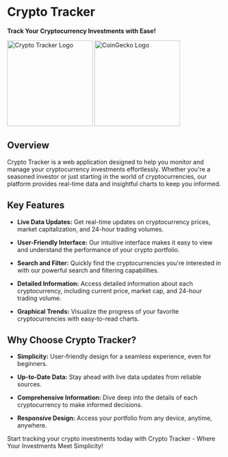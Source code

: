 # Crypto Tracker

**Track Your Cryptocurrency Investments with Ease!**

<img src="https://upload.wikimedia.org/wikipedia/commons/thumb/c/cf/Angular_full_color_logo.svg/640px-Angular_full_color_logo.svg.png" alt="Crypto Tracker Logo" width="200" height="200">

<img src="https://support.coingecko.com/hc/article_attachments/4499575478169/CoinGecko_logo.png" alt="CoinGecko Logo" width="200" height="200">

## Overview

Crypto Tracker is a web application designed to help you monitor and manage your cryptocurrency investments effortlessly. Whether you're a seasoned investor or just starting in the world of cryptocurrencies, our platform provides real-time data and insightful charts to keep you informed.

## Key Features

- **Live Data Updates:** Get real-time updates on cryptocurrency prices, market capitalization, and 24-hour trading volumes.

- **User-Friendly Interface:** Our intuitive interface makes it easy to view and understand the performance of your crypto portfolio.

- **Search and Filter:** Quickly find the cryptocurrencies you're interested in with our powerful search and filtering capabilities.

- **Detailed Information:** Access detailed information about each cryptocurrency, including current price, market cap, and 24-hour trading volume.

- **Graphical Trends:** Visualize the progress of your favorite cryptocurrencies with easy-to-read charts.

## Why Choose Crypto Tracker?

- **Simplicity:** User-friendly design for a seamless experience, even for beginners.

- **Up-to-Date Data:** Stay ahead with live data updates from reliable sources.

- **Comprehensive Information:** Dive deep into the details of each cryptocurrency to make informed decisions.

- **Responsive Design:** Access your portfolio from any device, anytime, anywhere.

Start tracking your crypto investments today with Crypto Tracker - Where Your Investments Meet Simplicity!
